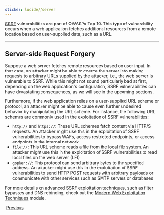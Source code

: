 ```yaml
---
sticker: lucide//server
---
```

[SSRF](https://owasp.org/Top10/A10_2021-Server-Side_Request_Forgery_%28SSRF%29/) vulnerabilities are part of OWASPs Top 10. This type of vulnerability occurs when a web application fetches additional resources from a remote location based on user-supplied data, such as a URL.

---

## Server-side Request Forgery

Suppose a web server fetches remote resources based on user input. In that case, an attacker might be able to coerce the server into making requests to arbitrary URLs supplied by the attacker, i.e., the web server is vulnerable to SSRF. While this might not sound particularly bad at first, depending on the web application's configuration, SSRF vulnerabilities can have devastating consequences, as we will see in the upcoming sections.

Furthermore, if the web application relies on a user-supplied URL scheme or protocol, an attacker might be able to cause even further undesired behavior by manipulating the URL scheme. For instance, the following URL schemes are commonly used in the exploitation of SSRF vulnerabilities:

- `http://` and `https://`: These URL schemes fetch content via HTTP/S requests. An attacker might use this in the exploitation of SSRF vulnerabilities to bypass WAFs, access restricted endpoints, or access endpoints in the internal network
- `file://`: This URL scheme reads a file from the local file system. An attacker might use this in the exploitation of SSRF vulnerabilities to read local files on the web server (LFI)
- `gopher://`: This protocol can send arbitrary bytes to the specified address. An attacker might use this in the exploitation of SSRF vulnerabilities to send HTTP POST requests with arbitrary payloads or communicate with other services such as SMTP servers or databases

For more details on advanced SSRF exploitation techniques, such as filter bypasses and DNS rebinding, check out the [Modern Web Exploitation Techniques](https://academy.hackthebox.com/module/details/231) module.

 [Previous](https://academy.hackthebox.com/module/145/section/1293)
 